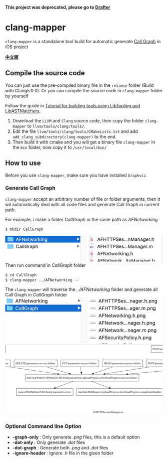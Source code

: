 **This project was deprecated, please go to [Drafter](https://github.com/L-Zephyr/Drafter)**

# clang-mapper
`clang-mapper` is a standalone tool build for automatic generate [Call Graph](https://en.wikipedia.org/wiki/Call_graph) in iOS project  

**[中文版](http://www.jianshu.com/p/e19aafbaddca)**

## Compile the source code
You can just use the pre-compiled binary file in the `relaese` folder (Build with Clang5.0.0). Or you can compile the source code in `clang-mapper` folder by yourself  

Follow the guide in [Tutorial for building tools using LibTooling and LibASTMatchers](https://clang.llvm.org/docs/LibASTMatchersTutorial.html). 
1. Download the `LLVM` and `Clang` source code, then copy the folder `clang-mapper` to `llvm/tools/clang/tools/`. 
2. Edit the file `llvm/tools/clang/tools/CMakeLists.txt` and add `add_clang_subdirectory(clang-mapper)` to the end.
3. Then build it with cmake and you will get a binary file `clang-mapper` in the `bin` folder, now copy it to `/usr/local/bin/`

## How to use
Before you use `clang-mapper`, make sure you have installed `Graphviz`.  

### Generate Call Graph
`clang-mapper` accept an arbitrary number of file or folder arguments, then it wil automatically deal with all code files and generate Call Graph in current path.  

For example, i make a folder *CallGraph* in the same path as *AFNetworking*
```
$ mkdir CallGraph
```
![](./.images/1.png)
Then run command in *CallGraph* folder
```
$ cd CallGraph
$ clang-mapper ../AFNetworking --
```
The `clang-mapper` will traverse the *../AFNetworking* folder and generate all Call Graph in *CallGraph* folder
![All Call Graph](./.images/2.png)
![AFHTTPSessionManager Call Graph](./.images/3.png)

### Optional Command line Option
- **-graph-only** : Only generate *.png* files, this is a default option
- **-dot-only** : Only generate *.dot* files
- **-dot-graph** : Generate both *.png* and *.dot* files
- **-ignore-header** : Ignore *.h* file in the given folder

